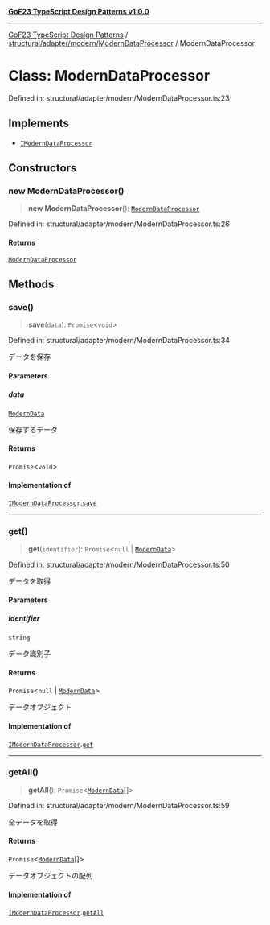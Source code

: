 [**GoF23 TypeScript Design Patterns v1.0.0**](../../../../../README.md)

***

[GoF23 TypeScript Design Patterns](../../../../../README.md) / [structural/adapter/modern/ModernDataProcessor](../README.md) / ModernDataProcessor

# Class: ModernDataProcessor

Defined in: structural/adapter/modern/ModernDataProcessor.ts:23

## Implements

- [`IModernDataProcessor`](../interfaces/IModernDataProcessor.md)

## Constructors

### new ModernDataProcessor()

> **new ModernDataProcessor**(): [`ModernDataProcessor`](ModernDataProcessor.md)

Defined in: structural/adapter/modern/ModernDataProcessor.ts:26

#### Returns

[`ModernDataProcessor`](ModernDataProcessor.md)

## Methods

### save()

> **save**(`data`): `Promise`\<`void`\>

Defined in: structural/adapter/modern/ModernDataProcessor.ts:34

データを保存

#### Parameters

##### data

[`ModernData`](../interfaces/ModernData.md)

保存するデータ

#### Returns

`Promise`\<`void`\>

#### Implementation of

[`IModernDataProcessor`](../interfaces/IModernDataProcessor.md).[`save`](../interfaces/IModernDataProcessor.md#save)

***

### get()

> **get**(`identifier`): `Promise`\<`null` \| [`ModernData`](../interfaces/ModernData.md)\>

Defined in: structural/adapter/modern/ModernDataProcessor.ts:50

データを取得

#### Parameters

##### identifier

`string`

データ識別子

#### Returns

`Promise`\<`null` \| [`ModernData`](../interfaces/ModernData.md)\>

データオブジェクト

#### Implementation of

[`IModernDataProcessor`](../interfaces/IModernDataProcessor.md).[`get`](../interfaces/IModernDataProcessor.md#get)

***

### getAll()

> **getAll**(): `Promise`\<[`ModernData`](../interfaces/ModernData.md)[]\>

Defined in: structural/adapter/modern/ModernDataProcessor.ts:59

全データを取得

#### Returns

`Promise`\<[`ModernData`](../interfaces/ModernData.md)[]\>

データオブジェクトの配列

#### Implementation of

[`IModernDataProcessor`](../interfaces/IModernDataProcessor.md).[`getAll`](../interfaces/IModernDataProcessor.md#getall)
